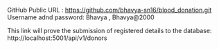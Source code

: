 GitHub Public URL : https://github.com/bhavya-sn16/blood_donation.git
Username adnd password: Bhavya , Bhavya@2000



This link will prove the submission of registered details to the database: http://localhost:5001/api/v1/donors
